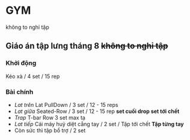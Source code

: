 # GYM
không to nghỉ tập
## Giáo án tập lưng tháng 8 ~~không to nghỉ tập~~
### Khởi động 
Kéo xà / 4 set / 15 rep
### Bài chính
- *Lat trên* Lat PullDown / 3 set / 12 - 15 reps
- *Lat giữa* Seated-Row / 3 set / 12 - 15 rep **set cuối drop set tới chết**
- *Trap* T-bar Row 3 set max tạ
- *Lat tiếp* Cái máy huỷ diệt cẳng tay / 2 set / Tập tới chết **Tập từng tay**
- Còn sức thì tập bổ trợ / 2 set 
  

